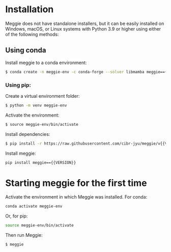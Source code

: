 # Installation

Meggie does not have standalone installers, but it can be easily installed on Windows, macOS, or Linux systems with Python 3.9 or higher using either of the following methods:

## Using conda

Install meggie to a conda environment:
```bash
$ conda create -n meggie-env -c conda-forge --solver libmamba meggie=={{VERSION}}
```

### Using pip:

Create a virtual environment folder:
```bash
$ python -m venv meggie-env
```
Activate the environment:
```bash
$ source meggie-env/bin/activate
```
Install dependencies:
```bash
$ pip install -r https://raw.githubusercontent.com/cibr-jyu/meggie/v{{VERSION}}/requirements.txt
```
Install meggie:
```bash
pip install meggie=={{VERSION}}
```
# Starting meggie for the first time
Activate the environment in which Meggie was installed. For conda:
```bash
conda activate meggie-env
```
Or, for pip:
```bash
source meggie-env/bin/activate
```
Then run Meggie:
```bash
$ meggie
```
